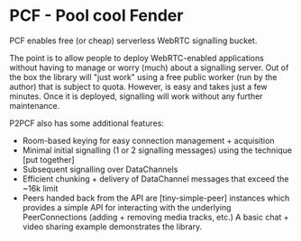 
# PCF - Pool cool Fender

PCF enables free (or cheap) serverless WebRTC signalling bucket. 

The point is to allow people to deploy WebRTC-enabled applications without having to manage or worry (much) about a signalling server. Out of the box the library will "just work" using a free public worker (run by the author) that is subject to quota. However, is easy and takes just a few minutes. Once it is deployed, signalling will work without any further maintenance.

P2PCF also has some additional features:

- Room-based keying for easy connection management + acquisition
- Minimal initial signalling (1 or 2 signalling messages) using the technique [put together]
- Subsequent signalling over DataChannels
- Efficient chunking + delivery of DataChannel messages that exceed the ~16k limit
- Peers handed back from the API are [tiny-simple-peer] instances which provides a simple API for interacting with the underlying PeerConnections (adding + removing media tracks, etc.)
A basic chat + video sharing example demonstrates the library.

